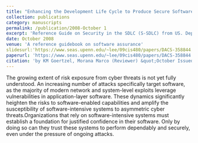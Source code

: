 ```yaml
---
title: "Enhancing the Development Life Cycle to Produce Secure Software"
collection: publications
category: manuscripts
permalink: /publication/2008-October 1
excerpt: 'Reference Guide on Security in the SDLC (S-SDLC) from US. Department on Homeland Security'
date: October 2008
venue: 'A reference guidebook on software assurance'
slidesurl:'https://www.seas.upenn.edu/~lee/09cis480/papers/DACS-358844.pdf'
paperurl: 'https://www.seas.upenn.edu/~lee/09cis480/papers/DACS-358844.pdf'
citation: 'by KM Goertzel, Morana Marco (Reviewer) &quot;October Issued Guideline from DHS &quot; <i>Marco Morana (Reviewer) </i>. 1(1).'
---
```

The growing extent of risk exposure from cyber threats is not yet fully understood. An increasing number of attacks specifically target software, as the majority of modern network and system-level exploits leverage vulnerabilities in application-layer software. These dynamics significantly heighten the risks to software-enabled capabilities and amplify the susceptibility of software-intensive systems to asymmetric cyber threats.Organizations that rely on software-intensive systems must establish a foundation for justified confidence in their software. Only by doing so can they trust these systems to perform dependably and securely, even under the pressure of ongoing attacks.
